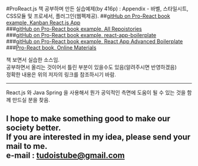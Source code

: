 #ProReact.js 책 공부하며 만든 실습예제(by 416p) : Appendix - 바벨, 스타일시트, CSS모듈 및 프로세서, 플러그인(웹펙제공).
##[gitHub on Pro-React book example, Kanban React.js App](https://github.com/pro-react/kanban-app "pro-react gitHub" )  
###[gitHub on Pro-React book example, All Repoistories](https://github.com/pro-react/ "pro-react gitHub" )  
###[gitHub on Pro-React book example, react-app-boilerplate](https://github.com/pro-react/react-app-boilerplate "pro-react gitHub" )  
###[gitHub on Pro-React book example, React App Advanced Boilerplate](https://github.com/pro-react/react-app-advanced-boilerplate "pro-react gitHub" )  
###[Pro-React book, Online Materials](http://www.pro-react.com/materials/ "pro-react Online Materials" )  
    
책 보면서 실습한 소스임.  
공부하면서 올리는 것이어서 틀린 부분이 있을수도 있음(알려주시면 반영하겠음)  
정확한 내용은 위의 저자의 링크를 참조하시기 바람.  
  
---
React.js 와 Java Spring 을 사용해서 뭔가 공익적인 측면에 도움이 될 수 있는 것을
함께 만드실 분을 찾음.

I hope to make something good to make our society better.  
If you are interested in my idea, please send your mail to me.  
e-mail : tudoistube@gmail.com
---

